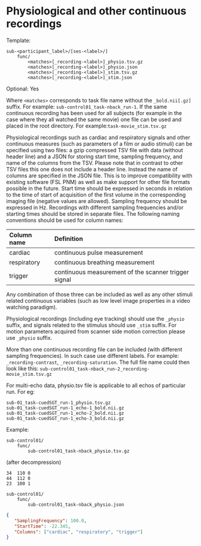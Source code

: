 # Physiological and other continuous recordings

Template:

```Text
sub-<participant_label>/[ses-<label>/]
    func/
        <matches>[_recording-<label>]_physio.tsv.gz
        <matches>[_recording-<label>]_physio.json
        <matches>[_recording-<label>]_stim.tsv.gz
        <matches>[_recording-<label>]_stim.json
```

Optional: Yes

Where `<matches>` corresponds to task file name without the `_bold.nii[.gz]`
suffix. For example: `sub-control01_task-nback_run-1`. If the same continuous
recording has been used for all subjects (for example in the case where they
all watched the same movie) one file can be used and placed in the root
directory. For example:`task-movie_stim.tsv.gz`

Physiological recordings such as cardiac and respiratory signals and other
continuous measures (such as parameters of a film or audio stimuli) can be
specified using two files: a gzip compressed TSV file with data (without header
line) and a JSON for storing start time, sampling frequency, and name of the
columns from the TSV. Please note that in contrast to other TSV files this one
does not include a header line. Instead the name of columns are specified in the
JSON file. This is to improve compatibility with existing software (FSL PNM) as
well as make support for other file formats possible in the future. Start time
should be expressed in seconds in relation to the time of start of acquisition
of the first volume in the corresponding imaging file (negative values are
allowed). Sampling frequency should be expressed in Hz. Recordings with
different sampling frequencies and/or starting times should be stored in
separate files. The following naming conventions should be used for column
names:

| Column name | Definition                                           |
| :---------- | :--------------------------------------------------- |
| cardiac     | continuous pulse measurement                         |
| respiratory | continuous breathing measurement                     |
| trigger     | continuous measurement of the scanner trigger signal |

Any combination of those three can be included as well as any other stimuli
related continuous variables (such as low level image properties in a video
watching paradigm).

Physiological recordings (including eye tracking) should use the `_physio`
suffix, and signals related to the stimulus should use `_stim` suffix. For
motion parameters acquired from scanner side motion correction please use
`_physio` suffix.

More than one continuous recording file can be included (with different sampling
frequencies). In such case use different labels. For example:
`_recording-contrast`, `_recording-saturation`. The full file name could then
look like this: `sub-control01_task-nback_run-2_recording-movie_stim.tsv.gz`

For multi-echo data, physio.tsv file is applicable to all echos of particular
run. For eg:

```Text
sub-01_task-cuedSGT_run-1_physio.tsv.gz
sub-01_task-cuedSGT_run-1_echo-1_bold.nii.gz
sub-01_task-cuedSGT_run-1_echo-2_bold.nii.gz
sub-01_task-cuedSGT_run-1_echo-3_bold.nii.gz
```

Example:

```Text
sub-control01/
    func/
        sub-control01_task-nback_physio.tsv.gz
```

(after decompression)

```Text
34  110 0
44  112 0
23  100 1
```

```Text
sub-control01/
    func/
        sub-control01_task-nback_physio.json
```

```JSON
{
   "SamplingFrequency": 100.0,
   "StartTime": -22.345,
   "Columns": ["cardiac", "respiratory", "trigger"]
}
```

